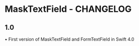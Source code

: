 # MaskTextField - CHANGELOG

## 1.0
• First version of MaskTextField and FormTextField in Swift 4.0
